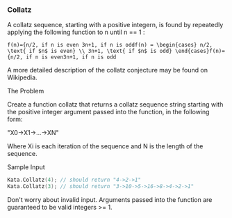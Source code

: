 ﻿### Collatz

A collatz sequence, starting with a positive integern, is found by repeatedly applying the following function to n until n == 1 :
````
f(n)={n/2, if n is even 3n+1, if n is oddf(n) = \begin{cases} n/2, \text{ if $n$ is even} \\ 3n+1, \text{ if $n$ is odd} \end{cases}f(n)={n/2, if n is even3n+1, if n is odd​
````
A more detailed description of the collatz conjecture may be found on Wikipedia.

The Problem

Create a function collatz that returns a collatz sequence string starting with the positive integer argument passed into the function, in the following form:

"X0->X1->...->XN"

Where Xi is each iteration of the sequence and N is the length of the sequence.

Sample Input
```c
Kata.Collatz(4); // should return "4->2->1"
Kata.Collatz(3); // should return "3->10->5->16->8->4->2->1"
```
Don't worry about invalid input. Arguments passed into the function are guaranteed to be valid integers >= 1.
